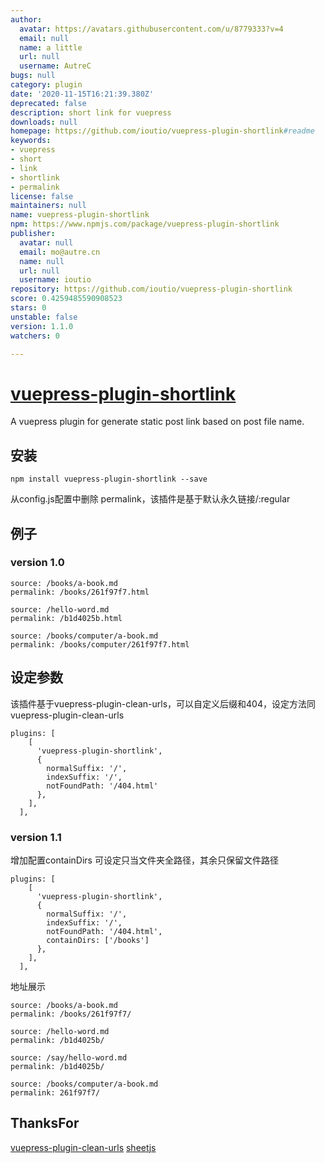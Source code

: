 ```yaml
---
author:
  avatar: https://avatars.githubusercontent.com/u/8779333?v=4
  email: null
  name: a little
  url: null
  username: AutreC
bugs: null
category: plugin
date: '2020-11-15T16:21:39.380Z'
deprecated: false
description: short link for vuepress
downloads: null
homepage: https://github.com/ioutio/vuepress-plugin-shortlink#readme
keywords:
- vuepress
- short
- link
- shortlink
- permalink
license: false
maintainers: null
name: vuepress-plugin-shortlink
npm: https://www.npmjs.com/package/vuepress-plugin-shortlink
publisher:
  avatar: null
  email: mo@autre.cn
  name: null
  url: null
  username: ioutio
repository: https://github.com/ioutio/vuepress-plugin-shortlink
score: 0.4259485590908523
stars: 0
unstable: false
version: 1.1.0
watchers: 0

---
```


# [vuepress-plugin-shortlink](https://iout.io/open/vuepress-plugin-shortlink)

A vuepress plugin for generate static post link based on post file name.

## 安装

```
npm install vuepress-plugin-shortlink --save
```

从config.js配置中删除 permalink，该插件是基于默认永久链接/:regular


## 例子

### version 1.0
```
source: /books/a-book.md
permalink: /books/261f97f7.html

source: /hello-word.md
permalink: /b1d4025b.html

source: /books/computer/a-book.md
permalink: /books/computer/261f97f7.html
```

## 设定参数

该插件基于vuepress-plugin-clean-urls，可以自定义后缀和404，设定方法同vuepress-plugin-clean-urls

```
plugins: [
    [
      'vuepress-plugin-shortlink',
      {
        normalSuffix: '/',
        indexSuffix: '/',
        notFoundPath: '/404.html'
      },
    ],
  ],
```
### version 1.1 

增加配置containDirs
可设定只当文件夹全路径，其余只保留文件路径

```
plugins: [
    [
      'vuepress-plugin-shortlink',
      {
        normalSuffix: '/',
        indexSuffix: '/',
        notFoundPath: '/404.html',
        containDirs: ['/books']
      },
    ],
  ],
```
地址展示
```
source: /books/a-book.md
permalink: /books/261f97f7/

source: /hello-word.md
permalink: /b1d4025b/

source: /say/hello-word.md
permalink: /b1d4025b/

source: /books/computer/a-book.md
permalink: 261f97f7/
```

## ThanksFor

[vuepress-plugin-clean-urls](https://github.com/vuepress/vuepress-plugin-clean-urls) [sheetjs](https://github.com/SheetJS/js-crc32)
